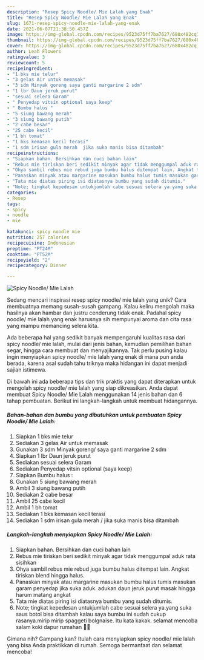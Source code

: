 ```yaml
---
description: "Resep Spicy Noodle/ Mie Lalah yang Enak"
title: "Resep Spicy Noodle/ Mie Lalah yang Enak"
slug: 1671-resep-spicy-noodle-mie-lalah-yang-enak
date: 2021-06-07T21:38:50.457Z
image: https://img-global.cpcdn.com/recipes/9523d75ff7ba7627/680x482cq70/spicy-noodle-mie-lalah-foto-resep-utama.jpg
thumbnail: https://img-global.cpcdn.com/recipes/9523d75ff7ba7627/680x482cq70/spicy-noodle-mie-lalah-foto-resep-utama.jpg
cover: https://img-global.cpcdn.com/recipes/9523d75ff7ba7627/680x482cq70/spicy-noodle-mie-lalah-foto-resep-utama.jpg
author: Leah Flowers
ratingvalue: 3
reviewcount: 5
recipeingredient:
- "1 bks mie telur"
- "3 gelas Air untuk memasak"
- "3 sdm Minyak goreng saya ganti margarine 2 sdm"
- "1 lbr Daun jeruk purut"
- "sesuai selera Garam"
- " Penyedap vitsin optional saya keep"
- " Bumbu halus "
- "5 siung bawang merah"
- "3 siung bawang putih"
- "2 cabe besar"
- "25 cabe kecil"
- "1 bh tomat"
- "1 bks kemasan kecil terasi"
- "1 sdm irisan gula merah  jika suka manis bisa ditambah"
recipeinstructions:
- "Siapkan bahan. Bersihkan dan cuci bahan lain"
- "Rebus mie tiriskan beri sedikit minyak agar tidak menggumpal aduk rata sisihkan"
- "Ohya sambil rebus mie rebud juga bumbu halus ditempat lain. Angkat tiriskan blend hingga halus."
- "Panaskan minyak atau margarine masukan bumbu halus tumis masukan garam penyedap jika suka aduk. adukan daun jeruk purut masak hingga harum matang angkat"
- "Tata mie diatas piring isi diatasnya bumbu yang sudah ditumis."
- "Note; tingkat kepedesan untukjumlah cabe sesuai selera ya.yang suka saus botol bisa ditambah kalau saya bumbu ini sudah cukup rasanya.mirip mirip spaggeti bolgnaise. Itu kata kakak. selamat mencoba salam koki dapur rumahan 👩‍🍳"
categories:
- Resep
tags:
- spicy
- noodle
- mie

katakunci: spicy noodle mie 
nutrition: 257 calories
recipecuisine: Indonesian
preptime: "PT24M"
cooktime: "PT52M"
recipeyield: "2"
recipecategory: Dinner

---
```



![Spicy Noodle/ Mie Lalah](https://img-global.cpcdn.com/recipes/9523d75ff7ba7627/680x482cq70/spicy-noodle-mie-lalah-foto-resep-utama.jpg)

Sedang mencari inspirasi resep spicy noodle/ mie lalah yang unik? Cara membuatnya memang susah-susah gampang. Kalau keliru mengolah maka hasilnya akan hambar dan justru cenderung tidak enak. Padahal spicy noodle/ mie lalah yang enak harusnya sih mempunyai aroma dan cita rasa yang mampu memancing selera kita.

Ada beberapa hal yang sedikit banyak mempengaruhi kualitas rasa dari spicy noodle/ mie lalah, mulai dari jenis bahan, kemudian pemilihan bahan segar, hingga cara membuat dan menyajikannya. Tak perlu pusing kalau ingin menyiapkan spicy noodle/ mie lalah yang enak di mana pun anda berada, karena asal sudah tahu triknya maka hidangan ini dapat menjadi sajian istimewa.




Di bawah ini ada beberapa tips dan trik praktis yang dapat diterapkan untuk mengolah spicy noodle/ mie lalah yang siap dikreasikan. Anda dapat membuat Spicy Noodle/ Mie Lalah menggunakan 14 jenis bahan dan 6 tahap pembuatan. Berikut ini langkah-langkah untuk membuat hidangannya.

<!--inarticleads1-->

##### Bahan-bahan dan bumbu yang dibutuhkan untuk pembuatan Spicy Noodle/ Mie Lalah:

1. Siapkan 1 bks mie telur
1. Sediakan 3 gelas Air untuk memasak
1. Gunakan 3 sdm Minyak goreng/ saya ganti margarine 2 sdm
1. Siapkan 1 lbr Daun jeruk purut
1. Sediakan sesuai selera Garam
1. Sediakan  Penyedap vitsin optional (saya keep)
1. Siapkan  Bumbu halus :
1. Gunakan 5 siung bawang merah
1. Ambil 3 siung bawang putih
1. Sediakan 2 cabe besar
1. Ambil 25 cabe kecil
1. Ambil 1 bh tomat
1. Sediakan 1 bks kemasan kecil terasi
1. Sediakan 1 sdm irisan gula merah / jika suka manis bisa ditambah




<!--inarticleads2-->

##### Langkah-langkah menyiapkan Spicy Noodle/ Mie Lalah:

1. Siapkan bahan. Bersihkan dan cuci bahan lain
1. Rebus mie tiriskan beri sedikit minyak agar tidak menggumpal aduk rata sisihkan
1. Ohya sambil rebus mie rebud juga bumbu halus ditempat lain. Angkat tiriskan blend hingga halus.
1. Panaskan minyak atau margarine masukan bumbu halus tumis masukan garam penyedap jika suka aduk. adukan daun jeruk purut masak hingga harum matang angkat
1. Tata mie diatas piring isi diatasnya bumbu yang sudah ditumis.
1. Note; tingkat kepedesan untukjumlah cabe sesuai selera ya.yang suka saus botol bisa ditambah kalau saya bumbu ini sudah cukup rasanya.mirip mirip spaggeti bolgnaise. Itu kata kakak. selamat mencoba salam koki dapur rumahan 👩‍🍳




Gimana nih? Gampang kan? Itulah cara menyiapkan spicy noodle/ mie lalah yang bisa Anda praktikkan di rumah. Semoga bermanfaat dan selamat mencoba!
